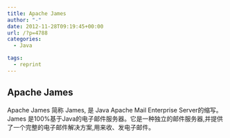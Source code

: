 ```yaml
---
title: Apache James
author: "-"
date: 2012-11-28T09:19:45+00:00
url: /?p=4788
categories:
  - Java

tags:
  - reprint
---
```

## Apache James
Apache James 简称 James, 是 Java Apache Mail Enterprise Server的缩写。James 是100%基于Java的电子邮件服务器。它是一种独立的邮件服务器,并提供了一个完整的电子邮件解决方案,用来收、发电子邮件。